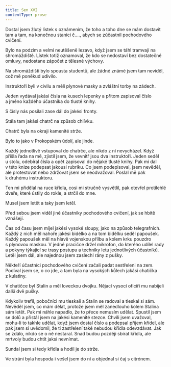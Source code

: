 ```yaml
---
title: Sen XVI
contentType: prose
---
```


<section>

Dostal jsem žlutý lístek s oznámením, že toho a toho dne se mám dostavit tam a tam, na konečnou stanici č.…, abych se zúčastnil pochodového cvičení.

Bylo na podzim a velmi neutěšeně lezavo, když jsem se táhl tramvají na shromáždiště. Lístek totiž oznamoval, že kdo se nedostaví bez dostatečné omluvy, nedostane zápočet z tělesné výchovy.

Na shromáždišti bylo spousta studentů, ale žádné známé jsem tam neviděl, což mě poněkud udivilo.

Instruktoři byli v civilu a měli plynové masky a zvláštní torby na zádech.

Jeden vydával jakási čísla na kusech lepenky a přitom zapisoval číslo a jméno každého účastníka do tlusté knihy.

S čísly nás posílali zase dál do jakési fronty.

Stála tam jakási chatrč na způsob chlívku.

Chatrč byla na okraji kamenité strže.

Bylo to jako v Prokopském údolí, ale jinde.

Každý jednotlivě vstupoval do chatrče, ale nikdo z ní nevycházel. Když přišla řada na mě, zjistil jsem, že vevnitř jsou dva instruktoři. Jeden seděl u stolu, odebíral čísla a opět zapisoval do nějaké tlusté knihy. Pak mi dal v této knize podepsat jakousi rubriku. Co jsem podepisoval, jsem nevěděl, ale protestovat nebo zdržovat jsem se neodvažoval. Poslal mě pak k druhému instruktoru.

Ten mi přidělal na ruce křídla, cosi mi stručně vysvětlil, pak otevřel protilehlé dveře, které ústily do rokle, a strčil do mne.

Musel jsem letět a taky jsem letěl.

Před sebou jsem viděl jiné účastníky pochodového cvičení, jak se hbitě vznášejí.

Čas od času jsem míjel jakési vysoké sloupy, jako na způsob telegrafních. Každý z nich měl nahoře jakési bidélko a na tom bidélku seděl papoušek. Každý papoušek měl na hlavě vojenskou přílbu a kolem krku pouzdro s plynovou maskou. V jedné pracičce držel mikrofon, do kterého udílel rady a pokyny týkající se trasy postupu a techniky letu jednotlivých účastníků. Letěl jsem dál, ale najednou jsem zaslechl rány z pušky.

Někteří účastníci pochodového cvičení začali padat sestřeleni na zem. Podíval jsem se, o co jde, a tam byla na vysokých kůlech jakási chatička z kulatiny.

V chatičce byl Stalin a měl loveckou dvojku. Nějací vysocí oficíři mu nabíjeli další dvě pušky.

Kdykoliv trefil, pobočníci mu tleskali a Stalin se radoval a tleskal si sám. Nevěděl jsem, co mám dělat, protože jsem měl zanedlouho kolem Stalina sám letět. Pak mi náhle napadlo, že to přece nemusím udělat. Spustil jsem se dolů a přistál jsem na jakési kamenité stezce. Chvíli jsem uvažoval, mohu-li to takhle udělat, když jsem dostal číslo a podepsal příjem křídel, ale pak jsem si uvědomil, že ti zastřelení také nebudou křídla odevzdávat. Jak se zdálo, nikdo se o ně nestaral. Snad budou později sbírat křídla, ale mrtvoly budou chtít jaksi nevnímat.

Sundal jsem si tedy křídla a hodil je do strže.

Ve stráni byla hospoda i vešel jsem do ní a objednal si čaj s citrónem.

</section>
